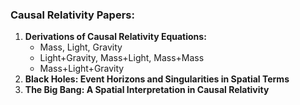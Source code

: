 ### **Causal Relativity Papers:**

1. **Derivations of Causal Relativity Equations:**
     - Mass, Light, Gravity
     - Light+Gravity, Mass+Light, Mass+Mass
     - Mass+Light+Gravity
2. **Black Holes: Event Horizons and Singularities in Spatial Terms**
4. **The Big Bang: A Spatial Interpretation in Causal Relativity**
  
